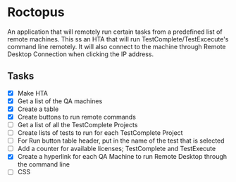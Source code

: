 # Roctopus

An application that will remotely run certain tasks from a predefined list of remote machines. This ss an HTA that will run TestComplete/TestExcecute's command line remotely. It will also connect to the machine through Remote Desktop Connection when clicking the IP address.

## Tasks

- [x] Make HTA
- [x] Get a list of the QA machines
- [x] Create a table
- [x] Create buttons to run remote commands
- [ ] Get a list of all the TestComplete Projects
- [ ] Create lists of tests to run for each TestComplete Project
- [ ] For Run button table header, put in the name of the test that is selected
- [ ] Add a counter for available licenses; TestComplete and TestExecute
- [x] Create a hyperlink for each QA Machine to run Remote Desktop through the command line
- [ ] CSS
